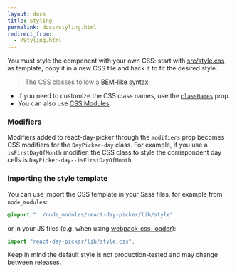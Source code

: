 ```yaml
---
layout: docs
title: Styling
permalink: docs/styling.html
redirect_from: 
  - /Styling.html
---
```


You must style the component with your own CSS: start with [src/style.css](https://github.com/gpbl/react-day-picker/blob/master/src/style.css) as template, copy it in a new CSS file and hack it to fit the desired style.

> The CSS classes follow a [BEM-like syntax](https://css-tricks.com/bem-101/).

* If you need to customize the CSS class names, use the [`classNames`](api-daypicker.md#classnames) prop.
* You can also use [CSS Modules](css-modules.md).

### Modifiers

Modifiers added to react-day-picker through the `modifiers` prop becomes CSS modifiers for the `DayPicker-day` class. For example, if you use a `isFirstDayOfMonth` modifier, the CSS class to style the corrispondent day cells is `DayPicker-day--isFirstDayOfMonth`.

### Importing the style template

You can use import the CSS template in your Sass files, for example from `node_modules`:

```css
@import "../node_modules/react-day-picker/lib/style"
```

or in your JS files (e.g. when using [webpack-css-loader](https://github.com/webpack/css-loader)):

```js
import "react-day-picker/lib/style.css";
```

Keep in mind the default style is not production-tested and may change between releases.
